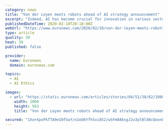 ```yaml
---
category: news
title: "Von der Leyen meets robots ahead of AI strategy announcement"
excerpt: "Indeed, AI has become crucial for innovation in various sectors, from healthcare to transport. But it also presents risks for individual privacy. The EU wants to be the first place in the world to regulate this sector to ensure that ethics, transparency, safety, and liability are respected. These new EU rules will have consequences for big tech ..."
publishedDateTime: 2020-02-18T20:18:00Z
webUrl: "https://www.euronews.com/2020/02/18/von-der-leyen-meets-robots-ahead-of-ai-strategy-announcement"
type: article
quality: 39
heat: 39
published: false

provider:
  name: Euronews
  domain: euronews.com

topics:
  - AI
  - AI Ethics

images:
  - url: "https://static.euronews.com/articles/stories/04/51/38/62/1000x563_cmsv2_bf0c9182-7843-58bb-89a1-e700fa552699-4513862.jpg"
    width: 1000
    height: 563
    title: "Von der Leyen meets robots ahead of AI strategy announcement"

secured: "1Xu+XpxPkTTA9eI0fSwY/o1eD6Yfh5xi852/wSFm0A6sgJ2u3plBlXBcQoonLJQnzWN0tNUR3EOKteQPrwOLtNBJexwAYV7tRgC+0M9byYtslHyH8T6XL/nwOEUhLTo786uWvLqDNkZb9xrLSFBtOfFJkI35zkuBJkfLrePRJk2TxaE58XjqqXyLz8mjmybeo/qgoJ2WPbRcsbJxjujgbnJm3uVR1VnrzekubQeSTNAJzWNUYKiWesosI8AsdIOV3xJChovj0MQ4fgQUXRFBPwUD9SGVLzZ3+kNKZYUFh0GU6H5CiDhiXo3VNXlnzb20bp4mVj79Ig9nYKZq6/dYuRBwHp96xH3ExQLjQocEckecEct842ZuKy8jtlkRslb4B1eO1qh8FHd8iRq6i2AG90Tv7zdzYAtc8BsCCQRaKrKOw6EW4WMNUYHJ7rSTWxPQMtpFGjvyRxwVNk9P+zIHQSPzL+wIyHivPq4ALR8h6Bc=;fFxVQlfIHacitvL0iZHIig=="
---
```



